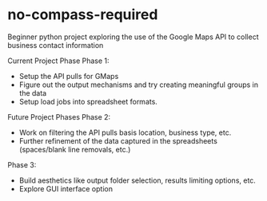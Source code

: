 # no-compass-required
Beginner python project exploring the use of the Google Maps API to collect business contact information

Current Project Phase
Phase 1:
* Setup the API pulls for GMaps
* Figure out the output mechanisms and try creating meaningful groups in the data
* Setup load jobs into spreadsheet formats.

Future Project Phases
Phase 2:
* Work on filtering the API pulls basis location, business type, etc.
* Further refinement of the data captured in the spreadsheets (spaces/blank line removals, etc.)

Phase 3:
* Build aesthetics like output folder selection, results limiting options, etc.
* Explore GUI interface option

